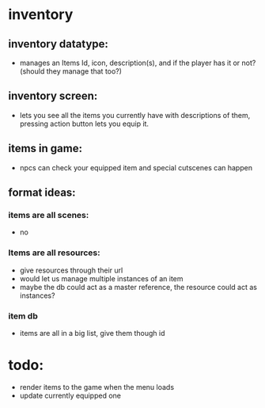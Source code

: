 # inventory
## inventory datatype:
- manages an Items Id, icon, description(s), and if the player has it or not? (should they manage that too?)
## inventory screen:
- lets you see all the items you currently have with descriptions of them, pressing action button lets you equip it.
## items in game:
- npcs can check your equipped item and special cutscenes can happen

## format ideas:
### items are all scenes:
- no
### Items are all resources:
- give resources through their url
- would let us manage multiple instances of an item
- maybe the db could act as a master reference, the resource could act as instances?
### item db
- items are all in a big list, give them though id


# todo:
- render items to the game when the menu loads
- update currently equipped one